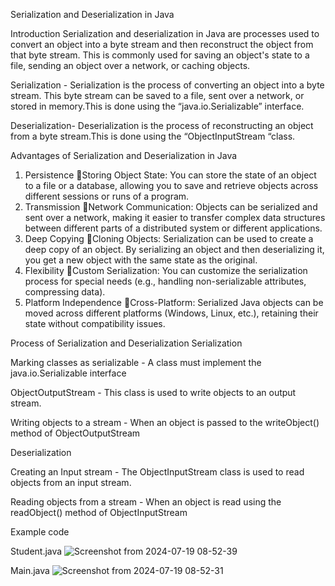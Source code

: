 Serialization and Deserialization in Java

Introduction
Serialization and deserialization in Java are processes used to convert an object into a byte stream and then reconstruct the object from that byte stream. This is commonly used for saving an object's state to a file, sending an object over a network,
or caching objects.


Serialization - Serialization is the process of converting an object into a byte stream. This byte stream can be saved to a file, sent over a network, or stored in memory.This is done using the “java.io.Serializable” interface.

Deserialization- Deserialization is the process of reconstructing an object from a byte stream.This is done using the “ObjectInputStream “class.


Advantages of Serialization and Deserialization in Java


1. Persistence
Storing Object State: You can store the state of an object to a file or a database, allowing you to save and retrieve objects across different sessions or runs of a program.
2. Transmission
Network Communication: Objects can be serialized and sent over a network, making it easier to transfer complex data structures between different parts of a distributed system or different applications.
3. Deep Copying
Cloning Objects: Serialization can be used to create a deep copy of an object. By serializing an object and then deserializing it, you get a new object with the same state as the original.
4. Flexibility
Custom Serialization: You can customize the serialization process for special needs (e.g., handling non-serializable attributes, compressing data).
5. Platform Independence
Cross-Platform: Serialized Java objects can be moved across different platforms (Windows, Linux, etc.), retaining their state without compatibility issues.


Process of Serialization and Deserialization
Serialization

Marking classes as serializable - A class must implement the java.io.Serializable interface 

ObjectOutputStream - This class is used to write objects to an output stream.

Writing objects to a stream - When an object is passed to the writeObject() method of ObjectOutputStream



Deserialization 

Creating an Input stream - The ObjectInputStream class is used to read objects from an input stream. 

Reading objects from a stream - When an object is read using the readObject() method of ObjectInputStream

Example code

Student.java
![Screenshot from 2024-07-19 08-52-39](https://github.com/user-attachments/assets/001b7fb6-9be4-4a54-b176-d47f75f810a4)


Main.java
![Screenshot from 2024-07-19 08-52-31](https://github.com/user-attachments/assets/32f89f06-0523-4217-8529-f7efaeecb2f9)
















